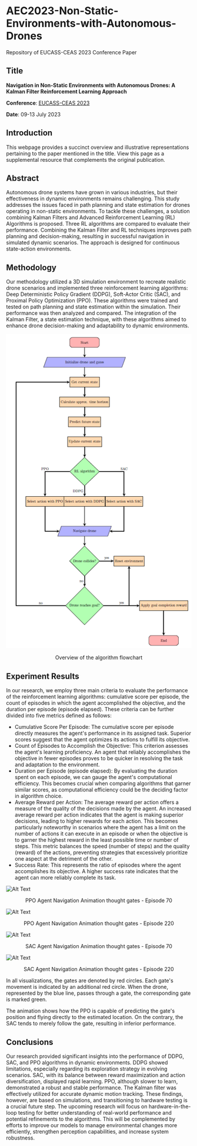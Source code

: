 # AEC2023-Non-Static-Environments-with-Autonomous-Drones

Repository of EUCASS-CEAS 2023 Conference Paper

## Title 
**Navigation in Non-Static Environments with Autonomous Drones: A Kalman Filter Reinforcement Learning Approach**

**Conference**: [EUCASS-CEAS 2023](https://eucass-ceas-2023.eu/)

**Date**: 09-13 July 2023

## Introduction
This webpage provides a succinct overview and illustrative representations pertaining to the paper mentioned in the title. View this page as a supplemental resource that complements the original publication.

## Abstract 
Autonomous drone systems have grown in various industries, but their effectiveness in dynamic environments remains challenging. This study addresses the issues faced in path planning and state estimation for drones operating in non-static environments. To tackle these challenges, a solution combining Kalman Filters and Advanced Reinforcement Learning (RL) Algorithms is proposed. Three RL algorithms are compared to evaluate their performance. Combining the Kalman Filter and RL techniques improves path planning and decision-making, resulting in successful navigation in simulated dynamic scenarios. The approach is designed for continuous state-action environments.

## Methodology
Our methodology utilized a 3D simulation environment to recreate realistic drone scenarios and implemented three reinforcement learning algorithms: Deep Deterministic Policy Gradient (DDPG), Soft-Actor Critic (SAC), and Proximal Policy Optimization (PPO). These algorithms were trained and tested on path planning and state estimation within the simulation. Their performance was then analyzed and compared. The integration of the Kalman Filter, a state estimation technique, with these algorithms aimed to enhance drone decision-making and adaptability to dynamic environments.

![Alt Text](./images/Flowchart.PNG)
<center>Overview of the algorithm flowchart</center>

## Experiment Results
In our research, we employ three main criteria to evaluate the performance of the reinforcement learning algorithms: cumulative score per episode, the count of episodes in which the agent accomplished the objective, and the duration per episode (episode elapsed). These criteria can be further divided into five metrics defined as follows: 

- Cumulative Score Per Episode: The cumulative score per episode directly measures the agent's performance in its assigned task. Superior scores suggest that the agent optimizes its actions to fulfill its objective.
- Count of Episodes to Accomplish the Objective: This criterion assesses the agent's learning proficiency. An agent that reliably accomplishes the objective in fewer episodes proves to be quicker in resolving the task and adaptation to the environment.
- Duration per Episode (episode elapsed): By evaluating the duration spent on each episode, we can gauge the agent's computational efficiency. This becomes crucial when comparing algorithms that garner similar scores, as computational efficiency could be the deciding factor in algorithm choice.
- Average Reward per Action: The average reward per action offers a measure of the quality of the decisions made by the agent. An increased average reward per action indicates that the agent is making superior decisions, leading to higher rewards for each action. This becomes particularly noteworthy in scenarios where the agent has a limit on the number of actions it can execute in an episode or when the objective is to garner the highest reward in the least possible time or number of steps. 
This metric balances the speed (number of steps) and the quality (reward) of the actions, preventing strategies that excessively prioritize one aspect at the detriment of the other.
- Success Rate: This represents the ratio of episodes where the agent accomplishes its objective. A higher success rate indicates that the agent can more reliably complete its task. 

![Alt Text](./images/PPO_3D_70.gif)
<center>PPO Agent Navigation Animation thought gates - Episode 70</center>

![Alt Text](./images/PPO_3D_220.gif)
<center>PPO Agent Navigation Animation thought gates - Episode 220</center>

![Alt Text](./images/SAC_3D_70.gif)
<center>SAC Agent Navigation Animation thought gates - Episode 70</center>

![Alt Text](./images/SAC_3D_220.gif)
<center>SAC Agent Navigation Animation thought gates - Episode 220</center>

In all visualizations, the gates are denoted by red circles. Each gate's movement is indicated by an additional red circle. When the drone, represented by the blue line, passes through a gate, the corresponding gate is marked green.

The animation shows how the PPO is capable of predicting the gate's position and flying directly to the estimated location. On the contrary, the SAC tends to merely follow the gate, resulting in inferior performance.

## Conclusions

Our research provided significant insights into the performance of DDPG, SAC, and PPO algorithms in dynamic environments. DDPG showed limitations, especially regarding its exploration strategy in evolving scenarios. SAC, with its balance between reward maximization and action diversification, displayed rapid learning. PPO, although slower to learn, demonstrated a robust and stable performance. The Kalman filter was effectively utilized for accurate dynamic motion tracking. These findings, however, are based on simulations, and transitioning to hardware testing is a crucial future step. The upcoming research will focus on hardware-in-the-loop testing for better understanding of real-world performance and potential refinements to the algorithms. This will be complemented by efforts to improve our models to manage environmental changes more efficiently, strengthen perception capabilities, and increase system robustness.

